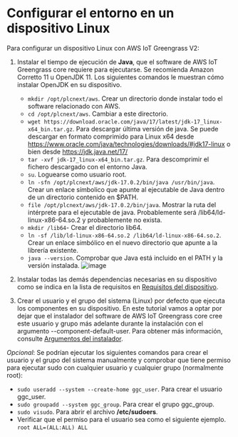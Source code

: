 # Configurar el entorno en un dispositivo Linux
Para configurar un dispositivo Linux con AWS IoT Greengrass V2:

1. Instalar el tiempo de ejecución de __Java__, que el software de AWS IoT Greengrass core requiere para ejecutarse. Se recomienda Amazon Corretto 11 u OpenJDK 11. Los siguientes comandos le muestran cómo instalar OpenJDK en su dispositivo.
   - ```mkdir /opt/plcnext/aws```. Crear un directorio donde instalar todo el software relacionado con AWS.
   - ```cd /opt/plcnext/aws```. Cambiar a este directorio.
   - ```wget https://download.oracle.com/java/17/latest/jdk-17_linux-x64_bin.tar.gz```. Para descargar última versión de java. Se puede descargar en formato comprimido para Linux x64 desde https://www.oracle.com/java/technologies/downloads/#jdk17-linux o bien desde https://jdk.java.net/17/
   - ```tar -xvf jdk-17_linux-x64_bin.tar.gz```. Para descomprimir el fichero descargado con el entorno Java.
   - ```su```. Loguearse como usuario root.
   - ```ln -sfn /opt/plcnext/aws/jdk-17.0.2/bin/java /usr/bin/java```. Crear un enlace símbolico que apunte al ejecutable de Java dentro de un directorio contenido en $PATH.
   - ```file /opt/plcnext/aws/jdk-17.0.2/bin/java```. Mostrar la ruta del intérprete para el ejecutable de java. Probablemente será /lib64/ld-linux-x86-64.so.2 y probablemente no exista.
   - ```mkdir /lib64```- Crear el directorio lib64.
   - ```ln -sf /lib/ld-linux-x86-64.so.2 /lib64/ld-linux-x86-64.so.2```. Crear un enlace simbólico en el nuevo directorio que apunte a la librería existente.
   - ```java --version```. Comprobar que Java está incluido en el PATH y la versión instalada.
![image](https://user-images.githubusercontent.com/46561573/156546221-3f0b64ec-aa5c-454c-aa99-4a92aa53c572.png)

2. Instalar todas las demás dependencias necesarias en su dispositivo como se indica en la lista de requisitos en [Requisitos del dispositivo](https://docs.aws.amazon.com/greengrass/v2/developerguide/setting-up.html#greengrass-v2-requirements).

3. Crear el usuario y el grupo del sistema (Linux) por defecto que ejecuta los componentes en su dispositivo. En este tutorial vamos a optar por dejar que el instalador del software de AWS IoT Greengrass core cree este usuario y grupo más adelante durante la instalación con el argumento --component-default-user. Para obtener más información, consulte [Argumentos del instalador](https://docs.aws.amazon.com/greengrass/v2/developerguide/configure-installer.html).

_Opcional_: Se podrían ejecutar los siguientes comandos para crear el usuario y el grupo del sistema manualmente y comprobar que tiene permiso para ejecutar sudo con cualquier usuario y cualquier grupo (normalmente root):
   - ```sudo useradd --system --create-home ggc_user```. Para crear el usuario ggc_user.
   - ```sudo groupadd --system ggc_group```. Para crear el grupo ggc_group.
   - ```sudo visudo```. Para abrir el archivo __/etc/sudoers__.
   - Verificar que el permiso para el usuario sea como el siguiente ejemplo. ```root ALL=(ALL:ALL) ALL```

